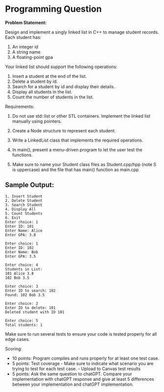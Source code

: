 # Programming Question


**Problem Statement:**

Design and implement a singly linked list in C++ to manage student records. 
Each student has:
  1. An integer id
  2. A string name
  3. A floating-point gpa
     
Your linked list should support the following operations:
  1. Insert a student at the end of the list.
  2. Delete a student by id.
  3. Search for a student by id and display their details.
  4. Display all students in the list.
  5. Count the number of students in the list.
     
Requirements:
  1. Do not use std::list or other STL containers. Implement the linked list manually using pointers.

  2. Create a Node structure to represent each student.
  
  3. Write a LinkedList class that implements the required operations.
  
  4. In main(), present a menu-driven program to let the user test the functions.
  5. Make sure to name your Student class files as Student.cpp/hpp (note S is uppercase) and the file that has main() function as main.cpp

  ## Sample Output:
  ```
1. Insert Student
2. Delete Student
3. Search Student
4. Display All
5. Count Students
6. Exit
Enter choice: 1
Enter ID: 101
Enter Name: Alice
Enter GPA: 3.8

Enter choice: 1
Enter ID: 102
Enter Name: Bob
Enter GPA: 3.5

Enter choice: 4
Students in List:
101 Alice 3.8
102 Bob 3.5

Enter choice: 3
Enter ID to search: 102
Found: 102 Bob 3.5

Enter choice: 2
Enter ID to delete: 101
Deleted student with ID 101

Enter choice: 5
Total students: 1

  ```
Make sure to run several tests to ensure your code is tested properly for all edge cases.

Scoring:
  - 10 points: Program compiles and runs properly for at least one test case. 
  - 5 points: Test coverage - Make sure to indicate what scenario you are trying to test for each test case. - Upload to Canvas test results
  - 5 points: Ask the same question to chatGPT. Compare your implementation with chatGPT response and give at least 5 differences between your implementation and chatGPT implementation. 
